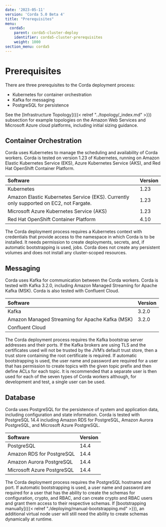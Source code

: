 ```yaml
---
date: '2023-05-11'
version: 'Corda 5.0 Beta 4'
title: "Prerequisites"
menu:
  corda5:
    parent: corda5-cluster-deploy
    identifier: corda5-cluster-prerequisites
    weight: 1000
section_menu: corda5
---
```

# Prerequisites
There are three prerequisites to the Corda deployment process:

* Kubernetes for container orchestration
* Kafka for messaging
* PostgreSQL for persistence

See the [Infrastructure Topology]({{< relref "../topology/_index.md" >}}) subsection for example topologies on the Amazon Web Services
and Microsoft Azure cloud platforms, including initial sizing guidance.

## Container Orchestration

Corda uses Kubernetes to manage the scheduling and availability of Corda workers.
Corda is tested on version 1.23 of Kubernetes, running on Amazon Elastic Kubernetes Service (EKS),
Azure Kubernetes Service (AKS), and Red Hat OpenShift Container Platform.

| Software                                                                               | Version |
| :------------------------------------------------------------------------------------- | :------ |
| Kubernetes                                                                             | 1.23    |
| Amazon Elastic Kubernetes Service (EKS). Currently only supported on EC2, not Fargate. | 1.23    |
| Microsoft Azure Kubernetes Service (AKS)                                               | 1.23    |
| Red Hat OpenShift Container Platform                                                   | 4.10    |

The Corda deployment process requires a Kubernetes context with credentials that provide access to the namespace
in which Corda is to be installed. It needs permission to create deployments, secrets, and,
if automatic bootstrapping is used, jobs. Corda does not create any persistent volumes and does not install any cluster-scoped resources.

## Messaging

Corda uses Kafka for communication between the Corda workers. Corda is tested with Kafka 3.2.0,
including Amazon Managed Streaming for Apache Kafka (MSK). Corda is also tested with Confluent Cloud.

| Software                                        | Version |
| :---------------------------------------------- | :------ |
| Kafka                                           | 3.2.0   |
| Amazon Managed Streaming for Apache Kafka (MSK) | 3.2.0   |
| Confluent Cloud                                 |         |

The Corda deployment process requires the Kafka bootstrap server addresses and their ports.
If the Kafka brokers are using TLS and the certificates used will not be trusted by the JVM’s default trust store,
then a trust store containing the root certificate is required. If automatic bootstrapping is used, the user name
and password are required for a user that has permission to create topics with the given topic prefix and
then define ACLs for each topic. It is recommended that a separate user is then used for each of the seven types of
Corda workers although, for development and test, a single user can be used.

## Database

Corda uses PostgreSQL for the persistence of system and application data, including configuration and state information.
Corda is tested with PostgreSQL 14.4 including Amazon RDS for PostgreSQL, Amazon Aurora PostgreSQL, and Microsoft Azure PostgreSQL.

| Software                   | Version |
| :------------------------- | :------ |
| PostgreSQL                 | 14.4    |
| Amazon RDS for PostgreSQL  | 14.4    |
| Amazon Aurora PostgreSQL   | 14.4    |
| Microsoft Azure PostgreSQL | 14.4    |

The Corda deployment process requires the PostgreSQL hostname and port. If automatic bootstrapping is used,
a user name and password are required for a user that has the ability to create the schemas for configuration, crypto,
and RBAC, and can create crypto and RBAC users and grant them access to their respective schemas.
If [bootstrapping manually]({{< relref "./deploying/manual-bootstrapping.md" >}}), an additional virtual node user will still need the ability to create schemas dynamically at runtime.
